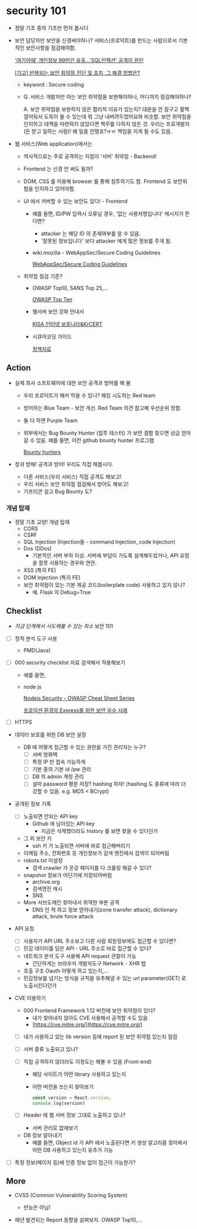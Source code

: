 # security 101
- 정말 기초 중의 기초만 먼저 봅시다
- 보안 담당자만 보안을 신경써야하나? 서비스(프로덕트)를 만드는 사람으로서 기본적인 보안사항을 점검해야함.

    ['여기어때' 개인정보 99만건 유출...'SQL인젝션' 공격이 원인](https://www.bloter.net/newsView/blt201704260005)

    [[기고] 반복되는 보안 취약점 진단 및 조치, 그 해결 방법은?](https://www.comworld.co.kr/news/articleView.html?idxno=50068)

    - keyword : Secure coding
    - Q. 서비스 개발자만 아는 보안 취약점을 보완해야하나, 어디까지 점검해야하나?

        A. 보안 취약점을 보완하지 않은 합리적 이유가 있는지? 대문을 안 잠구고 활짝 열어둬서 도둑이 들 수 있는데 뭐 그냥 내버려두었어요와 비슷함. 보안 취약점을 인지하고 대책을 마련하지 않았다면 책무를 다하지 않은 것. 우리는 프로개발자(돈 받고 일하는 사람)! 왜 일을 안했죠?ㅠㅠ 책임을 지게 될 수도 있음. 

- 웹 서비스(Web application)에서는
    - 역사적으로는 주로 공격하는 지점이 '서버' 취약점 - Backend!
    - Frontend 는 신경 안 써도 될까?
    - DOM, CSS 를 이용해 browser 를 통해 침투하기도 함. Frontend 도 보안위험을 인지하고 있어야함.
    - UI 에서 커버할 수 있는 보안도 있다! - Frontend
        - 예를 들면, ID/PW 입력시 오류날 경우, '없는 사용자명입니다' 메시지가 뜬다면?
            - attacker 는 해당 ID 의 존재여부를 알 수 있음.
            - '잘못된 정보입니다' 보다 attacker 에게 많은 정보를 주게 됨.
        - wiki.mozilla - WebAppSec/Secure Coding Guidelines

            [WebAppSec/Secure Coding Guidelines](https://wiki.mozilla.org/WebAppSec/Secure_Coding_Guidelines#Preventing_Malicious_Site_Framing_.28ClickJacking.29)

    - 취약점 점검 기준?
        - OWASP Top10, SANS Top 25,...

            [OWASP Top Ten](https://owasp.org/www-project-top-ten/)

        - 웹서버 보안 강화 안내서

            [KISA 인터넷 보호나라&KrCERT](https://www.krcert.or.kr/data/guideView.do?bulletin_writing_sequence=27364)

        - 시큐어코딩 가이드

            [정책자료](https://www.mois.go.kr/frt/bbs/type001/commonSelectBoardArticle.do%3Bjsessionid=fr7QaTyG2gK5o02XJnYETp3havIQ1MGLKMYdWaaEe5me9IOk932SIy2BbP1AM08Z.mopwas54_servlet_engine1?bbsId=BBSMSTR_000000000012&nttId=42152)

## Action

- 실제 회사 소프트웨어에 대한 보안 공격과 방어를 해 봄
    - 우리 프로덕트가 해커 막을 수 있나? 해킹 시도하는 Red team
    - 방어하는 Blue Team - 보안 개선. Red Team 의견 참고해 우선순위 정함.
    - 둘 다 하면 Purple Team
    - 외부에서는 Bug Bounty Hunter (침투 테스터) 가 보안 결함 찾으면 상금 얻어갈 수 있음. 예를 들면, 이런 github bounty hunter 프로그램

        [Bounty hunters](https://bounty.github.com/bounty-hunters.html)

- 창과 방패! 공격과 방어! 우리도 직접 해봅시다.
    - 다른 서비스(우리 서비스) 직접 공격도 해보고!
    - 우리 서비스 보안 취약점 점검해서 방어도 해보고!
    - 기프티콘 걸고 Bug Bounty 도?

### 개념 탑재

- 정말 기초 교양! 개념 탑재
    - CORS
    - CSRF
    - SQL Injection (Injection들 -  command Injection, code Injection)
    - Dos (DDos)
        - 기본적인 서버 부하 이상. 서버에 부담이 가도록 설계해두었거나,  API 요청을 잘못 사용하는 경우와 연관.
    - XSS (특히 FE)
    - DOM Injection (특히 FE)
    - 보안 취약점이 있는 기본 제공 코드(boilerplate code) 사용하고 있지 않나?
        - 예. Flask  의 Debug=True

## Checklist

- *지금 단계에서 시도해볼 수 있는 최소* 보안 101
- [ ]  정적 분석 도구 사용
    - PMD(Java)
- [ ]  000 security checklist 자료 검색해서 적용해보기
    - 예를 들면,
    - node js

        [Nodejs Security - OWASP Cheat Sheet Series](https://cheatsheetseries.owasp.org/cheatsheets/Nodejs_Security_Cheat_Sheet.html)

        [프로덕션 환경의 Express를 위한 보안 우수 사례](https://expressjs.com/ko/advanced/best-practice-security.html)

        [](https://blog.risingstack.com/node-js-security-checklist/)

- [ ]  HTTPS
- 데이터 보호를 위한 DB 보안 설정
    - DB 에 어떻게 접근할 수 있는 권한을 가진 관리자는 누구?
        - [ ]  서버 방화벽
        - [ ]  특정 IP 만 접속 가능하게
        - [ ]  기본 중의 기본 id /pw 관리
        - [ ]  DB 의 admin 계정 관리
        - [ ]  설마 password 평문 저장? hashing 하자! (hashing 도 종류에 따라 더 강할 수 있음. e.g. MD5 < BCrypt)
- 공개된 정보 기록
    - [ ]  노출되면 안되는 API key
        - Github 에 남아있는 API key
            - 지금은 삭제했더라도 history 를 보면 찾을 수 있다던가
    - 그 외 보안 키
        - ssh 키 가 노출되면 서버에 바로 접근해버리기
    - 이메일 주소, 전화번호 등 개인정보가 검색 엔진에서 검색이 되어버림
    - robots.txt 미설정
        - 검색 crawler 가 온갖 페이지를 다 크롤링 해갈 수 있다?
    - snapshot 정보가 어딘가에 저장되어버림
        - archive.org
        - 검색엔진 캐시
        - SNS
    - More 서브도메인 찾아내서 취약한 부분 공격
        - DNS 인 척 하고 정보 얻어내기(zone transfer attack), dictionary  attack, brute force attack

- API 요청
    - [ ]  사용자가 API URL 주소보고 다른 사람 회원정보에도 접근할 수 있다면?
    - [ ]  민감 데이터를 담은 API - URL 주소로 바로 접근할 수 있다?
    - 네트워크 분석 도구 사용해 API request 관찰이 가능
        - 간단하게는 브라우저 개발자도구 Network - XHR 탭
    - 호출 구조 Oauth 어떻게 하고 있는지,...
    - 민감정보를 넘기는 방식을 규칙을 유추해낼 수 있는 url parameter(GET) 로 노출시킨다던가
- CVE 이용하기
    - 000 Frontend Framework 1.12 버전에 보안 취약점이 있다?
        - 내가 찾아내지 않아도 CVE 사용해서 공격할 수도 있음
        - [https://cve.mitre.org/](https://cve.mitre.org/)
    - [ ]  내가 사용하고 있는 lib version 등에 report 된 보안 취약점 있는지 점검
    - [ ]  서버 종류 노출되고 있나?
    - [ ]  직접 공격하지 않더라도 이정도는 해볼 수 있음 (Front-end)
        - 해당 사이트가 어떤 library 사용하고 있는지
        - 어떤 버전을 쓰는지 찾아보기

            ```jsx
            const version = React.version;
            console.log(version)
            ```

    - [ ]  Header 에 웹 서버 정보 그대로 노출하고 있나?
        - 서버 관리로 없애보기
    - DB 정보 알아내기
        - 예를 들면, Object id 가 API 에서 노출된다면 키 생성 알고리즘 찾아봐서 어떤 DB 사용하고 있는지 유추가 가능
- [ ]  특정 정보(페이지 등)에 인증 정보 없이 접근이 가능한가?

## More

- CVSS (Common Vulnerability Scoring System)
    - 만능은 아님!

        [](https://www.boannews.com/media/view.asp?idx=74913)

- 매년 발견되는 Report 동향을 살펴보자. OWASP Top10,...